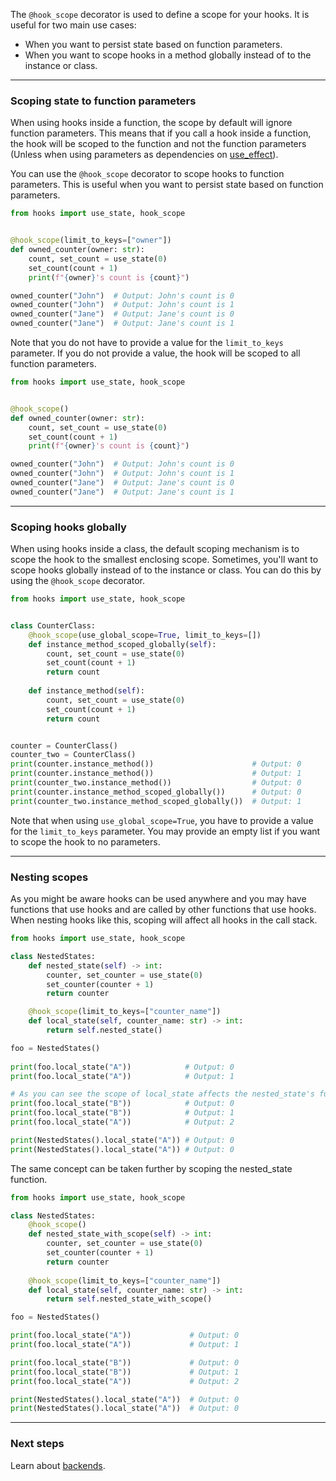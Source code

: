 The `@hook_scope` decorator is used to define a scope for your hooks. It is useful for two main use cases:

* When you want to persist state based on function parameters.
* When you want to scope hooks in a method globally instead of to the instance or class.

---
### Scoping state to function parameters

When using hooks inside a function, the scope by default will ignore function parameters. This means that if you call a
hook inside a function, the hook will be scoped to the function and not the function parameters (Unless when using
parameters as dependencies on [use_effect](../hooks/base_hooks/use_effect.md)).

You can use the `@hook_scope` decorator to scope hooks to function parameters. This is useful when you want to persist
state based on function parameters.

```python
from hooks import use_state, hook_scope


@hook_scope(limit_to_keys=["owner"])
def owned_counter(owner: str):
    count, set_count = use_state(0)
    set_count(count + 1)
    print(f"{owner}'s count is {count}")

owned_counter("John")  # Output: John's count is 0
owned_counter("John")  # Output: John's count is 1
owned_counter("Jane")  # Output: Jane's count is 0
owned_counter("Jane")  # Output: Jane's count is 1
```

Note that you do not have to provide a value for the `limit_to_keys` parameter. If you do not provide a value, the hook
will be scoped to all function parameters.

```python
from hooks import use_state, hook_scope


@hook_scope()
def owned_counter(owner: str):
    count, set_count = use_state(0)
    set_count(count + 1)
    print(f"{owner}'s count is {count}")

owned_counter("John")  # Output: John's count is 0
owned_counter("John")  # Output: John's count is 1
owned_counter("Jane")  # Output: Jane's count is 0
owned_counter("Jane")  # Output: Jane's count is 1
```

---
### Scoping hooks globally

When using hooks inside a class, the default scoping mechanism is to scope the hook to the smallest enclosing scope.
Sometimes, you'll want to scope hooks globally instead of to the instance or class. You can do this by using the
`@hook_scope` decorator.

```python
from hooks import use_state, hook_scope


class CounterClass:
    @hook_scope(use_global_scope=True, limit_to_keys=[])
    def instance_method_scoped_globally(self):
        count, set_count = use_state(0)
        set_count(count + 1)
        return count
        
    def instance_method(self):
        count, set_count = use_state(0)
        set_count(count + 1)
        return count


counter = CounterClass()
counter_two = CounterClass()
print(counter.instance_method())                      # Output: 0
print(counter.instance_method())                      # Output: 1
print(counter_two.instance_method())                  # Output: 0
print(counter.instance_method_scoped_globally())      # Output: 0
print(counter_two.instance_method_scoped_globally())  # Output: 1

```

Note that when using `use_global_scope=True`, you have to provide a value for the `limit_to_keys` parameter. You may
provide an empty list if you want to scope the hook to no parameters.


---
### Nesting scopes

As you might be aware hooks can be used anywhere and you may have functions that use hooks and are called by other
functions that use hooks. When nesting hooks like this, scoping will affect all hooks in the call stack.

```python 
from hooks import use_state, hook_scope

class NestedStates:
    def nested_state(self) -> int:
        counter, set_counter = use_state(0)
        set_counter(counter + 1)
        return counter

    @hook_scope(limit_to_keys=["counter_name"])
    def local_state(self, counter_name: str) -> int:
        return self.nested_state()

foo = NestedStates()
    
print(foo.local_state("A"))            # Output: 0
print(foo.local_state("A"))            # Output: 1

# As you can see the scope of local_state affects the nested_state's function hooks.
print(foo.local_state("B"))            # Output: 0
print(foo.local_state("B"))            # Output: 1
print(foo.local_state("A"))            # Output: 2

print(NestedStates().local_state("A")) # Output: 0
print(NestedStates().local_state("A")) # Output: 0

```

The same concept can be taken further by scoping the nested_state function.

```python
from hooks import use_state, hook_scope

class NestedStates:
    @hook_scope()
    def nested_state_with_scope(self) -> int:
        counter, set_counter = use_state(0)
        set_counter(counter + 1)
        return counter
  
    @hook_scope(limit_to_keys=["counter_name"])
    def local_state(self, counter_name: str) -> int:
        return self.nested_state_with_scope()

foo = NestedStates()

print(foo.local_state("A"))             # Output: 0
print(foo.local_state("A"))             # Output: 1

print(foo.local_state("B"))             # Output: 0
print(foo.local_state("B"))             # Output: 1
print(foo.local_state("A"))             # Output: 2

print(NestedStates().local_state("A"))  # Output: 0
print(NestedStates().local_state("A"))  # Output: 0
```

---

### Next steps

Learn about [backends](../backends/default.md).
